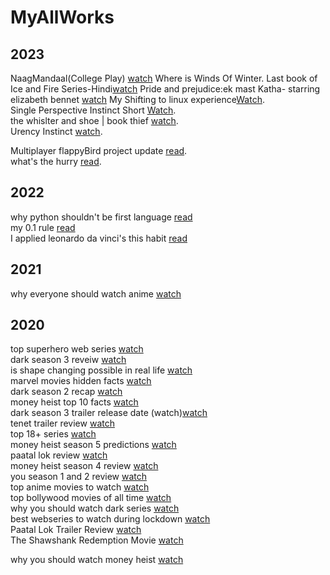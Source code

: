 # MyAllWorks

## 2023
NaagMandaal(College Play) [watch](https://youtu.be/3FzScZZqZCI?si=Nx9gGoZH_JHd8RVh)
Where is Winds Of Winter. Last book of Ice and Fire Series-Hindi[watch](https://youtu.be/v5M7IG7NhRI?si=pMJ-6orcUIS4LaBc)
Pride and prejudice:ek mast Katha- starring elizabeth bennet [watch](https://youtu.be/YEYWWKvAmTc?si=dplHA4Frsz-rK2Jg)
My Shifting to linux experience[Watch](https://youtu.be/WbTQ7R2_XWA).  
Single Perspective Instinct Short [Watch](https://youtube.com/shorts/n_ddkLncbyo?feature=share).  
the whislter and shoe | book thief [watch](https://youtu.be/kc2UMoApBXw).  
Urency Instinct [watch](https://youtu.be/sxvEiPR200w).  

Multiplayer flappyBird project update [read](https://mohitshrmma.hashnode.dev/project-update-multiplayer-flappy-bird).  
what's the hurry [read](https://mohitshrmma.hashnode.dev/whats-the-hurry).  

## 2022
why python shouldn't be first language [read](https://medium.com/@mformohit/why-python-should-not-be-you-first-language-761ca12b48ab)  
my 0.1 rule [read](https://medium.com/@mformohit/my-0-1-percent-rule-d3c22db69603)  
I applied leonardo da vinci's this habit [read](https://medium.com/@mformohit/i-applied-leonardo-da-vincis-this-habit-to-my-life-2097c969885)  

## 2021
why everyone should watch anime [watch](https://youtu.be/wKn4gkugoNY)  

## 2020
top superhero web series [watch](https://youtu.be/j3wsVO6XykA)  
dark season 3 reveiw [watch](https://youtu.be/dvfUdgIXhro)  
is shape changing possible in real life [watch](https://youtu.be/3nGjgwKh2Tw)   
marvel movies hidden facts [watch](https://youtu.be/eU8ZUZ27KUc)  
dark season 2 recap [watch](https://youtu.be/UWuz4Qcrwqc)  
money heist top 10 facts [watch](https://youtu.be/ETu_tXCYCpA)  
dark season 3 trailer release date (watch)[watch](https://youtu.be/TYv95F264xI)  
tenet trailer review [watch](https://youtu.be/IeIkizyowtg)  
top 18+ series [watch](https://youtu.be/q7nJY6lvuVg)  
money heist season 5 predictions [watch](https://youtu.be/5ERtUjQRdi8)  
paatal lok review [watch](https://youtu.be/D232ddjzgSc)  
money heist season 4 review [watch](https://youtu.be/gNUeyDuNbIA)  
you season 1 and 2 review [watch](https://youtu.be/tc6vw_RJAtU)   
top anime movies to watch [watch](https://youtu.be/s-XVLorWfbw)   
top bollywood movies of all time [watch](https://youtu.be/Zr-i7NCC-KE)  
why you should watch dark series [watch](https://youtu.be/5hGY-yTRLWQ)  
best webseries to watch during lockdown [watch](https://youtu.be/4lic83zYIjk)  
Paatal Lok Trailer Review [watch](https://youtu.be/XjqzmmGoTGM)  
The Shawshank Redemption Movie [watch](https://youtu.be/xVOegUXO53E)  

why you should watch money heist [watch](https://youtu.be/VJrov6-cGEg)  
